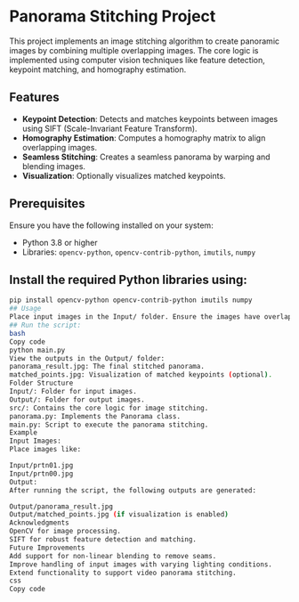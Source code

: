 # Panorama Stitching Project

This project implements an image stitching algorithm to create panoramic images by combining multiple overlapping images. The core logic is implemented using computer vision techniques like feature detection, keypoint matching, and homography estimation.

## Features
- **Keypoint Detection**: Detects and matches keypoints between images using SIFT (Scale-Invariant Feature Transform).
- **Homography Estimation**: Computes a homography matrix to align overlapping images.
- **Seamless Stitching**: Creates a seamless panorama by warping and blending images.
- **Visualization**: Optionally visualizes matched keypoints.

## Prerequisites
Ensure you have the following installed on your system:
- Python 3.8 or higher
- Libraries: `opencv-python`, `opencv-contrib-python`, `imutils`, `numpy`

## Install the required Python libraries using:
```bash
pip install opencv-python opencv-contrib-python imutils numpy
## Usage
Place input images in the Input/ folder. Ensure the images have overlapping regions for better stitching results.
## Run the script:
bash
Copy code
python main.py
View the outputs in the Output/ folder:
panorama_result.jpg: The final stitched panorama.
matched_points.jpg: Visualization of matched keypoints (optional).
Folder Structure
Input/: Folder for input images.
Output/: Folder for output images.
src/: Contains the core logic for image stitching.
panorama.py: Implements the Panorama class.
main.py: Script to execute the panorama stitching.
Example
Input Images:
Place images like:

Input/prtn01.jpg
Input/prtn00.jpg
Output:
After running the script, the following outputs are generated:

Output/panorama_result.jpg
Output/matched_points.jpg (if visualization is enabled)
Acknowledgments
OpenCV for image processing.
SIFT for robust feature detection and matching.
Future Improvements
Add support for non-linear blending to remove seams.
Improve handling of input images with varying lighting conditions.
Extend functionality to support video panorama stitching.
css
Copy code
